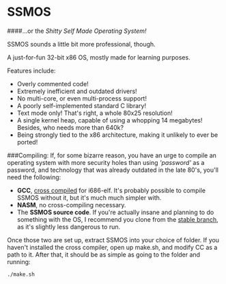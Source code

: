 # SSMOS
####...or the *Shitty Self Made Operating System!*

SSMOS sounds a little bit more professional, though.

A just-for-fun 32-bit x86 OS, mostly made for learning purposes.

Features include:
- Overly commented code!
- Extremely inefficient and outdated drivers!
- No multi-core, or even multi-process support!
- A poorly self-implemented standard C library!
- Text mode only! That's right, a whole 80x25 resolution!
- A single kernel heap, capable of using a whopping 14 megabytes! Besides, who needs more than 640k?
- Being strongly tied to the x86 architecture, making it unlikely to ever be ported!

###Compiling:
If, for some bizarre reason, you have an urge to compile an operating system with more security holes than using *'password'* as a password, and technology that was already outdated in the late 80's, you'll need the following:
- **GCC**, [cross compiled](http://wiki.osdev.org/GCC_Cross-Compiler) for i686-elf. It's probably possible to compile SSMOS without it, but it's much much simpler with.
- **NASM**, no cross-compiling necessary.
- The **SSMOS source code**. If you're actually insane and planning to do something with the OS, I recommend you clone from the [stable branch](https://github.com/Lexusjjss/SSMOS/tree/stable), as it's slightly less dangerous to run.

Once those two are set up, extract SSMOS into your choice of folder. If you haven't installed the cross compiler, open up make.sh, and modify CC as a path to it. After that, it should be as simple as going to the folder and running:

`./make.sh`

